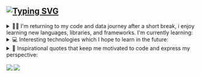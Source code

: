 <!--**Tawan-B/Tawan-B** is a ✨ _special_ ✨ repository because its `README.md` (this file) appears on your GitHub profile.-->


<h2>
  <a href="https://git.io/typing-svg"><img src="https://readme-typing-svg.demolab.com?font=Fira+Code&pause=1000&color=00FF00&width=435&lines=Hi+there%2C+I'm+Tawan!;I'm+studying+Information+Technology" alt="Typing SVG" /></a>
</h2>

<details>
  <summary>
    👨‍💻 I'm returning to my code and data journey after a short break, i enjoy learning new languages, libraries, and frameworks. I'm currently learning: 
  </summary>
  <br/>
  <div>
    <img src="https://img.shields.io/badge/Python-239120?style=for-the-badge&logo=python&logoColor=white" />
    <img src="https://img.shields.io/badge/Java-ED8B00?style=for-the-badge&logo=openjdk&logoColor=white" />
    <img src="https://img.shields.io/badge/C%23-00599C?style=for-the-badge&logo=c&logoColor=white" />
    <img src="https://img.shields.io/badge/Sql-018bff?style=for-the-badge&logo=amazon-rds&logoColor=white" />           
    <img src="https://img.shields.io/badge/MySQL-478CBF?style=for-the-badge&logo=mysql&logoColor=white" />
    <img src="https://img.shields.io/badge/R-276DC3?style=for-the-badge&logo=r&logoColor=white" />
    <img src="https://img.shields.io/badge/.NET-5C2D91?style=for-the-badge&logo=.net&logoColor=white" />
    <img src="https://img.shields.io/badge/Git-F05032?style=for-the-badge&logo=git&logoColor=white" />
    <img src="https://img.shields.io/badge/VS%20Code-0078D4?style=for-the-badge&logo=htmx&logoColor=white" />
    <img src="https://img.shields.io/badge/Windows-0078D6?style=for-the-badge&logo=webtrees&logoColor=white" />
    <img src="https://img.shields.io/badge/Ubuntu-35495E?style=for-the-badge&logo=ubuntu&logoColor=2CA5E0" />
    
  </div>
</details>

<details>
  <summary>
    💻 Interesting technologies which I hope to learn in the future: 
  </summary>
  <br/>
  <div>
    <img src="https://img.shields.io/badge/HTML5-F16529?style=for-the-badge&logo=html5&logoColor=white" />
    <img src="https://img.shields.io/badge/CSS3-1572B6?style=for-the-badge&logo=css3&logoColor=white" />
    <img src="https://img.shields.io/badge/JavaScript-F7DF1E?style=for-the-badge&logo=javascript&logoColor=white" />
    <img src="https://img.shields.io/badge/Scratch-4D97FF?style=for-the-badge&logo=Scratch&logoColor=white" />
    <img src="https://img.shields.io/badge/mac%20os-000000?style=for-the-badge&logo=apple&logoColor=white" />
    
  </div>
</details>

<details>
  <summary>
    💬 Inspirational quotes that keep me motivated to code and express my perspective: 
  </summary>
  <br/>
  <ul>
    <li id="quote???">
      <i>
        “The key to success in life is having that lifelong passion for learning that extends beyond good grades, test scores, and graduation dates”
      </i>
      🎓
    </li>
    <br/>
    <li id="quoteAristotle">
      <i>
        “The ignorant man affirms, the scientist doubts, the wise man reflects.” ~ Aristotle
      </i>
      📚
    </li>
     <br/>
    <li id="quoteSagan">
      <i>
        “We live in a society exquisitely dependent on science and technology, in which hardly anyone knows anything about science and technology. This is a clear prescription for disaster.” ~ Sagan, — <b>1990<b> —
      </i>
      🌌
    </li>
    <br/>

  <div align="right">
    <img src="./assets/falloutCoffe.gif" width="150px" height="145.4px"/>
  </div>
</details>
</details>
<br/>
  <div>
<img src="https://github-readme-stats.vercel.app/api?username=Tawan-B&theme=transparent&bg_color=000000&border_color=00FF00&title_color=00FF00&text_color=00FF00"/>
<img src="https://github-readme-stats-git-masterrstaa-rickstaa.vercel.app/api/top-langs/?username=Tawan-B&layout=compact&bg_color=000000&border_color=00FF00&title_color=00FF00&text_color=00FF00"/>

  </div>
</details>
